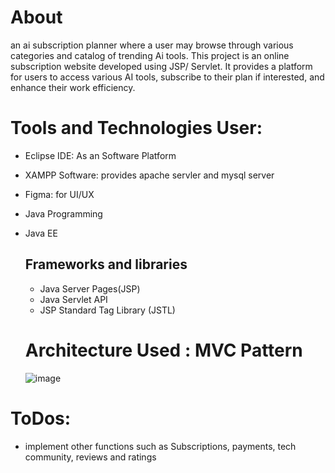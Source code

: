 # About
an ai subscription planner where a user may browse through various categories and catalog of trending Ai tools. This project is an online subscription website developed using JSP/ Servlet. It provides a platform for users to access various AI tools, subscribe to their plan if interested, and enhance their work efficiency.

# Tools and Technologies User:
*  Eclipse IDE: As an Software Platform
* XAMPP Software: provides apache servler and mysql server
* Figma: for UI/UX
* Java Programming
* Java EE
  ## Frameworks and libraries
  * Java Server Pages(JSP)
  * Java Servlet API
  * JSP Standard Tag Library (JSTL)

  # Architecture Used : MVC Pattern
  ![image](https://github.com/RaWseekQWERTY/DelX.ai/assets/110769947/ec838059-7ec6-4d01-a55e-6b01ec08b6aa)



# ToDos:
* implement other functions such as Subscriptions, payments, tech community, reviews and ratings
